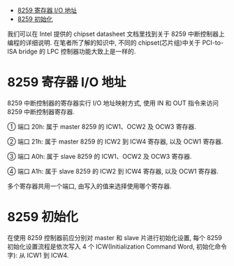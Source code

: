 
<!-- @import "[TOC]" {cmd="toc" depthFrom=1 depthTo=6 orderedList=false} -->

<!-- code_chunk_output -->

- [8259 寄存器 I/O 地址](#8259-寄存器-io-地址)
- [8259 初始化](#8259-初始化)

<!-- /code_chunk_output -->

我们可以在 Intel 提供的 chipset datasheet 文档里找到关于 8259 中断控制器上编程的详细说明. 在笔者所了解的知识中, 不同的 chipset(芯片组)中关于 PCI-to-ISA bridge 的 LPC 控制器功能大致上是一样的.

# 8259 寄存器 I/O 地址

8259 中断控制器的寄存器实行 I/O 地址映射方式, 使用 IN 和 OUT 指令来访问 8259 中断控制器寄存器.

① 端口 20h: 属于 master 8259 的 ICW1、OCW2 及 OCW3 寄存器.

② 端口 21h: 属于 master 8259 的 ICW2 到 ICW4 寄存器, 以及 OCW1 寄存器.

③ 端口 A0h: 属于 slave 8259 的 ICW1、OCW2 及 OCW3 寄存器.

④ 端口 A1h: 属于 slave 8259 的 ICW2 到 ICW4 寄存器, 以及 OCW1 寄存器.

多个寄存器共用一个端口, 由写入的值来选择使用哪个寄存器.

# 8259 初始化

在使用 8259 控制器前应分别对 master 和 slave 片进行初始化设置, 每个 8259 初始化设置流程是依次写入 4 个 ICW(Initialization Command Word, 初始化命令字): 从 ICW1 到 ICW4.

